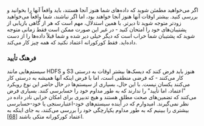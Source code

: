 اگر می‌خواهید مطمئن شوید که داده‌های شما هنوز آنجا هستند، باید واقعاً آنها را بخوانید و بررسی کنید. بیشتر اوقات آنها هنوز آنجا خواهند بود، اما اگر نباشند، شما واقعاً می‌خواهید زودتر متوجه شوید تا دیرتر. با همین استدلال، مهم است که هر از گاهی بازیابی از پشتیبان‌های خود را امتحان کنید - در غیر این صورت ممکن است فقط زمانی متوجه شوید که پشتیبان شما خراب است که دیگر خیلی دیر شده و شما قبلاً داده‌ها را از دست داده‌اید. فقط کورکورانه اعتماد نکنید که همه چیز کار می‌کند.

### فرهنگ تأیید
سیستم‌هایی مانند HDFS و S3 هنوز باید فرض کنند که دیسک‌ها بیشتر اوقات به درستی کار می‌کنند - که فرضی منطقی است، اما با فرض اینکه آنها همیشه به درستی کار می‌کنند یکسان نیست. با این حال، بسیاری از سیستم‌ها در حال حاضر این نوع رویکرد "اعتماد، اما تأیید" را ندارند که به طور مداوم خود را حسابرسی کنند. بسیاری فرض می‌کنند که تضمین‌های صحت مطلق هستند و هیچ تدبیری برای امکان خرابی نادر داده در نظر نمی‌گیرند. امیدوارم که در آینده سیستم‌های خود-اعتبارسنجی یا خود-حسابرسی بیشتری را ببینیم که به طور مداوم یکپارچگی خود را بررسی می‌کنند، به جای اینکه به اعتماد کورکورانه متکی باشند [[68](ch12.html#Kreps2012td_ch12)].